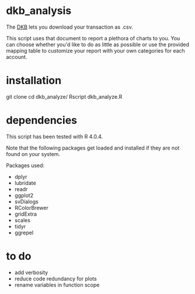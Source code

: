 # dkb_analysis
The [DKB](https://www.dkb.de/) lets you download your transaction as .csv. 

This script uses that document to report a plethora of charts to you. You can choose whether you'd like to do as little as possible or use the provided mapping table to customize your report with your own categories for each account.

# installation

git clone 
cd dkb_analyze/
Rscript dkb_analyze.R

# dependencies

This script has been tested with R 4.0.4.

Note that the following packages get loaded and installed if they are not found
on your system.

Packages used:
* dplyr
* lubridate
* readr
* ggplot2
* svDialogs
* RColorBrewer
* gridExtra
* scales
* tidyr
* ggrepel

# to do
* add verbosity
* reduce code redundancy for plots
* rename variables in function scope
